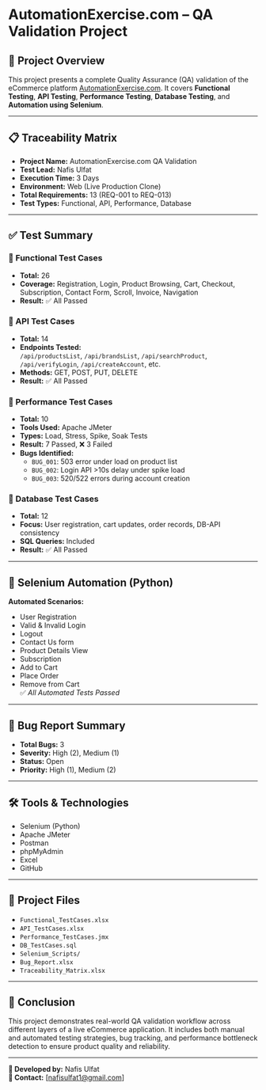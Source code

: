 # AutomationExercise.com – QA Validation Project

## 📌 Project Overview
This project presents a complete Quality Assurance (QA) validation of the eCommerce platform [AutomationExercise.com](https://automationexercise.com/). It covers **Functional Testing**, **API Testing**, **Performance Testing**, **Database Testing**, and **Automation using Selenium**.

---

## 📋 Traceability Matrix
- **Project Name:** AutomationExercise.com QA Validation  
- **Test Lead:** Nafis Ulfat  
- **Execution Time:** 3 Days  
- **Environment:** Web (Live Production Clone)  
- **Total Requirements:** 13 (REQ-001 to REQ-013)  
- **Test Types:** Functional, API, Performance, Database  

---

## ✅ Test Summary

### 🔹 Functional Test Cases
- **Total:** 26  
- **Coverage:** Registration, Login, Product Browsing, Cart, Checkout, Subscription, Contact Form, Scroll, Invoice, Navigation  
- **Result:** ✅ All Passed

### 🔹 API Test Cases
- **Total:** 14  
- **Endpoints Tested:**  
  `/api/productsList`, `/api/brandsList`, `/api/searchProduct`, `/api/verifyLogin`, `/api/createAccount`, etc.  
- **Methods:** GET, POST, PUT, DELETE  
- **Result:** ✅ All Passed  

### 🔹 Performance Test Cases
- **Total:** 10  
- **Tools Used:** Apache JMeter  
- **Types:** Load, Stress, Spike, Soak Tests  
- **Result:** 7 Passed, ❌ 3 Failed  
- **Bugs Identified:**
  - `BUG_001`: 503 error under load on product list
  - `BUG_002`: Login API >10s delay under spike load
  - `BUG_003`: 520/522 errors during account creation

### 🔹 Database Test Cases
- **Total:** 12  
- **Focus:** User registration, cart updates, order records, DB-API consistency  
- **SQL Queries:** Included  
- **Result:** ✅ All Passed

---

## 🤖 Selenium Automation (Python)
**Automated Scenarios:**
- User Registration  
- Valid & Invalid Login  
- Logout  
- Contact Us form  
- Product Details View  
- Subscription  
- Add to Cart  
- Place Order  
- Remove from Cart  
✅ *All Automated Tests Passed*

---

## 🐞 Bug Report Summary
- **Total Bugs:** 3  
- **Severity:** High (2), Medium (1)  
- **Status:** Open  
- **Priority:** High (1), Medium (2)

---

## 🛠️ Tools & Technologies
- Selenium (Python)
- Apache JMeter
- Postman
- phpMyAdmin
- Excel
- GitHub

---

## 📁 Project Files
- `Functional_TestCases.xlsx`
- `API_TestCases.xlsx`
- `Performance_TestCases.jmx`
- `DB_TestCases.sql`
- `Selenium_Scripts/`
- `Bug_Report.xlsx`
- `Traceability_Matrix.xlsx`

---

## 📌 Conclusion
This project demonstrates real-world QA validation workflow across different layers of a live eCommerce application. It includes both manual and automated testing strategies, bug tracking, and performance bottleneck detection to ensure product quality and reliability.

---

**🔗 Developed by:** Nafis Ulfat  
**📧 Contact:** [nafisulfat1@gmail.com]  
